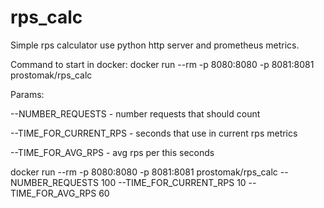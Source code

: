 # rps_calc
Simple rps calculator use python http server and prometheus metrics.

Command to start in docker:
docker run --rm -p 8080:8080 -p 8081:8081 prostomak/rps_calc


Params:

--NUMBER_REQUESTS - number requests that should count 

--TIME_FOR_CURRENT_RPS - seconds that use in current rps metrics  

--TIME_FOR_AVG_RPS - avg rps per this seconds


docker run --rm -p 8080:8080 -p 8081:8081 prostomak/rps_calc --NUMBER_REQUESTS 100 --TIME_FOR_CURRENT_RPS 10 --TIME_FOR_AVG_RPS 60
